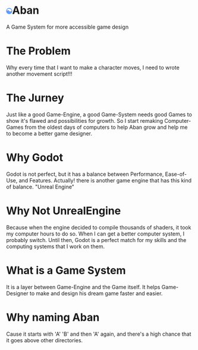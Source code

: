 # ![Aban](https://raw.githubusercontent.com/Sarvarian/Godot_Aban/main/addons/aban/abna.png)Aban
 A Game System for more accessible game design

# The Problem
 Why every time that I want to make a character moves, I need to wrote another movement script!!!

# The Jurney
 Just like a good Game-Engine, a good Game-System needs good Games to show it's flawed and possibilities for growth.
 So I start remaking Computer-Games from the oldest days of computers to help Aban grow and help me to become a better game designer.

# Why Godot
 Godot is not perfect, but it has a balance between Performance, Ease-of-Use, and Features.
Actually! there is another game engine that has this kind of balance. "Unreal Engine"

# Why Not UnrealEngine
 Because when the engine decided to compile thousands of shaders, it took my computer hours to do so.
 When I can get a better computer system, I probably switch. Until then, Godot is a perfect match for my skills and the computing systems that I work on them.

# What is a Game System
 It is a layer between Game-Engine and the Game itself. It helps Game-Designer to make and design his dream game faster and easier.

# Why naming Aban
 Cause it starts with 'A' 'B' and then 'A' again, and there's a high chance that it goes above other directories.
